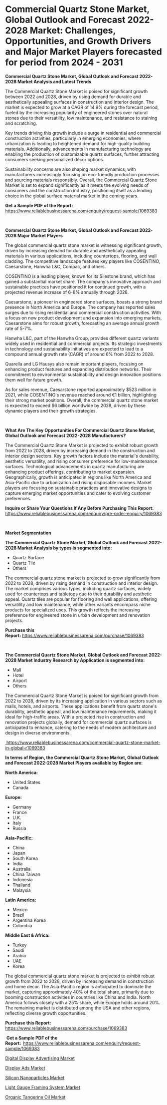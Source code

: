 <p><h1>Commercial Quartz Stone Market, Global Outlook and Forecast 2022-2028 Market: Challenges, Opportunities, and Growth Drivers and Major Market Players forecasted for period from 2024 - 2031</h1></p><p><strong>Commercial Quartz Stone Market, Global Outlook and Forecast 2022-2028 Market Analysis and Latest Trends</strong></p>
<p><p>The Commercial Quartz Stone Market is poised for significant growth between 2022 and 2028, driven by rising demand for durable and aesthetically appealing surfaces in construction and interior design. The market is expected to grow at a CAGR of 14.9% during the forecast period, fueled by the increasing popularity of engineered stones over natural stones due to their versatility, low maintenance, and resistance to staining and scratching. </p><p>Key trends driving this growth include a surge in residential and commercial construction activities, particularly in emerging economies, where urbanization is leading to heightened demand for high-quality building materials. Additionally, advancements in manufacturing technology are enabling the production of customizable quartz surfaces, further attracting consumers seeking personalized décor options. </p><p>Sustainability concerns are also shaping market dynamics, with manufacturers increasingly focusing on eco-friendly production processes and sourcing materials responsibly. Overall, the Commercial Quartz Stone Market is set to expand significantly as it meets the evolving needs of consumers and the construction industry, positioning itself as a leading choice in the global surface material market in the coming years.</p></p>
<p><strong>Get a Sample PDF of the Report:&nbsp;</strong> <a href="https://www.reliablebusinessarena.com/enquiry/request-sample/1069383">https://www.reliablebusinessarena.com/enquiry/request-sample/1069383</a></p>
<p>&nbsp;</p>
<p><strong>Commercial Quartz Stone Market, Global Outlook and Forecast 2022-2028 Major Market Players</strong></p>
<p><p>The global commercial quartz stone market is witnessing significant growth, driven by increasing demand for durable and aesthetically appealing materials in various applications, including countertops, flooring, and wall cladding. The competitive landscape features key players like COSENTINO, Caesarstone, Hanwha L&C, Compac, and others.</p><p>COSENTINO is a leading player, known for its Silestone brand, which has gained a substantial market share. The company's innovative approach and sustainable practices have positioned it for continued growth, with a projected revenue increase of 6-8% annually through 2028.</p><p>Caesarstone, a pioneer in engineered stone surfaces, boasts a strong brand presence in North America and Europe. The company has reported sales surges due to rising residential and commercial construction activities. With a focus on new product development and expansion into emerging markets, Caesarstone aims for robust growth, forecasting an average annual growth rate of 5-7%.</p><p>Hanwha L&C, part of the Hanwha Group, provides different quartz variants widely used in residential and commercial projects. Its strategic investments in technology and sustainability initiatives are expected to lead to a compound annual growth rate (CAGR) of around 6% from 2022 to 2028.</p><p>Quarella and LG Hausys also remain important players, focusing on enhancing product features and expanding distribution networks. Their commitment to environmental sustainability and design innovation positions them well for future growth.</p><p>As for sales revenue, Caesarstone reported approximately $523 million in 2021, while COSENTINO's revenue reached around €1 billion, highlighting their strong market positions. Overall, the commercial quartz stone market is expected to exceed $6 billion worldwide by 2028, driven by these dynamic players and their growth strategies.</p></p>
<p>&nbsp;</p>
<p><strong>What Are The Key Opportunities For Commercial Quartz Stone Market, Global Outlook and Forecast 2022-2028 Manufacturers?</strong></p>
<p><p>The Commercial Quartz Stone Market is projected to exhibit robust growth from 2022 to 2028, driven by increasing demand in the construction and interior design sectors. Key growth factors include the material's durability, aesthetic versatility, and rising consumer preference for low-maintenance surfaces. Technological advancements in quartz manufacturing are enhancing product offerings, contributing to market expansion. Geographically, growth is anticipated in regions like North America and Asia-Pacific due to urbanization and rising disposable incomes. Market players are focusing on sustainable practices and innovative designs to capture emerging market opportunities and cater to evolving customer preferences.</p></p>
<p><strong>Inquire or Share Your Questions If Any Before Purchasing This Report:</strong> <a href="https://www.reliablebusinessarena.com/enquiry/pre-order-enquiry/1069383">https://www.reliablebusinessarena.com/enquiry/pre-order-enquiry/1069383</a></p>
<p>&nbsp;</p>
<p><strong>Market Segmentation</strong></p>
<p><strong>The Commercial Quartz Stone Market, Global Outlook and Forecast 2022-2028 Market Analysis by types is segmented into:</strong></p>
<p><ul><li>Quartz Surface</li><li>Quartz Tile</li><li>Others</li></ul></p>
<p><p>The commercial quartz stone market is projected to grow significantly from 2022 to 2028, driven by rising demand in construction and interior design. The market comprises various types, including quartz surfaces, widely used for countertops and tabletops due to their durability and aesthetic appeal. Quartz tiles are popular for flooring and wall applications, offering versatility and low maintenance, while other variants encompass niche products for specialized uses. This growth reflects the increasing preference for engineered stone in urban development and renovation projects.</p></p>
<p><strong>Purchase this Report:&nbsp;</strong><a href="https://www.reliablebusinessarena.com/purchase/1069383">https://www.reliablebusinessarena.com/purchase/1069383</a></p>
<p>&nbsp;</p>
<p><strong>The Commercial Quartz Stone Market, Global Outlook and Forecast 2022-2028 Market Industry Research by Application is segmented into:</strong></p>
<p><ul><li>Mall</li><li>Hotel</li><li>Airport</li><li>Others</li></ul></p>
<p><p>The Commercial Quartz Stone Market is poised for significant growth from 2022 to 2028, driven by its increasing application in various sectors such as malls, hotels, and airports. These applications benefit from quartz stone's durability, aesthetic appeal, and low maintenance requirements, making it ideal for high-traffic areas. With a projected rise in construction and renovation projects globally, demand for commercial quartz surfaces is anticipated to enhance, catering to the needs of modern architecture and design in diverse environments.</p></p>
<p><a href="https://www.reliablebusinessarena.com/commercial-quartz-stone-market-in-global-r1069383">&nbsp;https://www.reliablebusinessarena.com/commercial-quartz-stone-market-in-global-r1069383</a></p>
<p><strong>In terms of Region, the Commercial Quartz Stone Market, Global Outlook and Forecast 2022-2028 Market Players available by Region are:</strong></p>
<p>
    <p> <strong> North America: </strong>
        <ul>
            <li>United States</li>
            <li>Canada</li>
        </ul>
        </p> 
    <p> <strong> Europe: </strong>
        <ul>
            <li>Germany</li>
            <li>France</li>
            <li>U.K.</li>
            <li>Italy</li>
            <li>Russia</li>
        </ul>
        </p> 
    <p> <strong> Asia-Pacific: </strong>
        <ul>
            <li>China</li>
            <li>Japan</li>
            <li>South Korea</li>
            <li>India</li>
            <li>Australia</li>
            <li>China Taiwan</li>
            <li>Indonesia</li>
            <li>Thailand</li>
            <li>Malaysia</li>
        </ul>
        </p> 
    <p> <strong> Latin America: </strong>
        <ul>
            <li>Mexico</li>
            <li>Brazil</li>
            <li>Argentina Korea</li>
            <li>Colombia</li>
        </ul>
        </p> 
    <p> <strong> Middle East & Africa: </strong>
        <ul>
            <li>Turkey</li>
            <li>Saudi</li>
            <li>Arabia</li>
            <li>UAE</li>
            <li>Korea</li>
        </ul>
    </p>
    </p>
<p><p>The global commercial quartz stone market is projected to exhibit robust growth from 2022 to 2028, driven by increasing demand in construction and home decor. The Asia-Pacific region is anticipated to dominate the market, capturing approximately 40% of the total share, primarily due to booming construction activities in countries like China and India. North America follows closely with a 25% share, while Europe holds around 20%. The remaining market is distributed among the USA and other regions, reflecting diverse growth opportunities.</p></p>
<p><strong>Purchase this Report: </strong><a href="https://www.reliablebusinessarena.com/purchase/1069383">https://www.reliablebusinessarena.com/purchase/1069383</a></p>
<p>&nbsp;<strong>Get a Sample PDF of the Report:&nbsp;&nbsp;</strong><a href="https://www.reliablebusinessarena.com/enquiry/request-sample/1069383">https://www.reliablebusinessarena.com/enquiry/request-sample/1069383</a></p>
<p><strong></strong></p>
<p><p><a href="https://www.linkedin.com/pulse/global-digital-display-advertising-market-size-share-analysis-1tdvf?trackingId=BAKwC4z4TquYvfKfuKH1Zw%3D%3D">Digital Display Advertising Market</a></p><p><a href="https://www.linkedin.com/pulse/how-regional-global-trends-shaping-display-ads-market-year-1gdhf?trackingId=Po8RkG89SuC96%2B7%2Bnybr4g%3D%3D">Display Ads Market</a></p><p><a href="https://issuu.com/reportprime-2/docs/silicon-nanoparticles-market-size-2_719a1cc7d747b9">Silicon Nanoparticles Market</a></p><p><a href="https://medium.com/@lynchkunal821/how-regional-markets-are-adapting-to-light-gauge-framing-system-market-innovations-54b142491803">Light Gauge Framing System Market</a></p><p><a href="https://medium.com/@bosdendes/the-organic-tangerine-oil-industry-analysis-report-offers-a-comprehensive-and-current-examination-37a16e86b920">Organic Tangerine Oil Market</a></p></p>